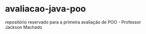 # avaliacao-java-poo
repositório reservado para a primeira avaliação de POO - Professor Jackson Machado
